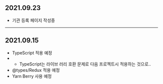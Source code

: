 ## 2021.09.23
- 기관 등록 페이지 작성중
---

## 2021.09.15
- TypeScript 적용 예정
- - TypeScript는 라이브 러리 호환 문제로 다음 프로젝트시 적용하는 것으로..
- @types/Redux 적용 예정
- Yarn Berry 사용 예정
